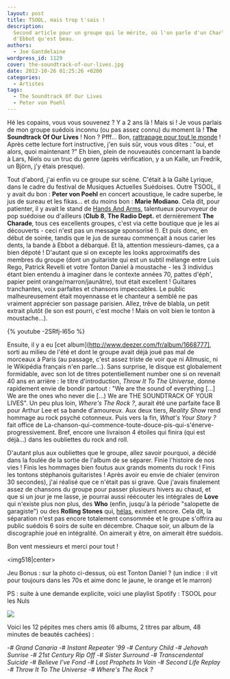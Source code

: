 ```yaml
---
layout: post
title: TSOOL, mais trop t'sais !
description:
  Second article pour un groupe qui le mérite, où l'on parle d'un Charlot et
  d'Ebbot qu'est beau.
authors:
  - Joe Gantdelaine
wordpress_id: 1129
cover: the-soundtrack-of-our-lives.jpg
date: 2012-10-26 01:25:26 +0200
categories:
  - Artistes
tags:
  - The Soundtrack Of Our Lives
  - Peter von Poehl
---
```


Hé les copains, vous vous souvenez ? Y a 2 ans là ! Mais si ! Je vous parlais de
mon groupe suédois inconnu (ou pas assez connu) du moment là ! **The Soundtrack
Of Our Lives** ! Non ? Pfff… Bon,
[rattrapage pour tout le monde](http://www.deadrooster.org/TSOOL-Nan-toi-tu-soules)
! Après cette lecture fort instructive, j'en suis sûr, vous vous dites : "oui,
et alors, quoi maintenant ?" Eh bien, plein de nouveautés concernant la bande à
Lars, Niels ou un truc du genre (après vérification, y a un Kalle, un Fredrik,
un Björn, j'y étais presque).

Tout d'abord, j'ai enfin vu ce groupe sur scène. C'était à la Gaîté Lyrique,
dans le cadre du festival de Musiques Actuelles Suédoises. Outre TSOOL, il y
avait du bon : **Peter von Poehl** en concert acoustique, le cadre superbe, le
jus de sureau et les fikas… et du moins bon : **Marie Modiano**. Cela dit, pour
patienter, il y avait le stand de
[Hands And Arms](http://www.handsandarms.com/), talentueux pourvoyeur de pop
suédoise ou d'ailleurs (**Club 8**, **The Radio Dept.** et dernièrement **The
Charade**, tous ces excellents groupes, c'est via cette boutique que je les ai
découverts - ceci n'est pas un message sponsorisé !). Et puis donc, en début de
soirée, tandis que le jus de sureau commençait à nous carier les dents, la bande
à Ebbot a débarqué. Et là, attention messieurs-dames, ça a bien dépoté !
D'autant que si on excepte les looks approximatifs des membres du groupe (dont
un guitariste qui est un subtil mélange entre Luis Rego, Patrick Revelli et
votre Tonton Daniel à moustache - les 3 individus étant bien entendu à imaginer
dans le contexte années 70, pattes d'éph', papier peint orange/marron/jaunâtre),
tout était excellent ! Guitares tranchantes, voix parfaites et chansons
impeccables. Le public malheureusement était moyennasse et le chanteur a semblé
ne pas vraiment apprécier son passage parisien. Allez, trêve de blabla, un petit
extrait plutôt (le son est pourri, c'est moche ! Mais on voit bien le tonton à
moustache…).

{% youtube -2SRfj-l65o %}

Ensuite, il y a eu [cet album](http://www.deezer.com/fr/album/1668777], sorti au
milieu de l'été et dont le groupe avait déjà joué pas mal de morceaux à Paris
(au passage, c'est assez triste de voir que ni Allmusic, ni le Wikipédia
français n'en parle…). Sans surprise, le disque est globalement formidable, avec
son lot de titres potentiellement number one si on revenait 40 ans en arrière :
le titre d'introduction, _Throw It To The Universe_, donne rapidement envie de
bondir partout : "We are the sound of everything […] We are the ones who never
die […) We are THE SOUNDTRACK OF YOUR LIVES". Un peu plus loin, _Where's The
Rock ?_, aurait été une parfaite face B pour Arthur Lee et sa bande d'amoureux.
Aux deux tiers, _Reality Show_ rend hommage au rock psyché cotonneux. Puis vers
la fin, _What's Your Story ?_ fait office de
La-chanson-qui-commence-toute-douce-pis-qui-s'énerve-progressivement. Bref,
encore une livraison 4 étoiles qui finira (qui est déjà…) dans les oubliettes du
rock and roll.

D'autant plus aux oubliettes que le groupe, allez savoir pourquoi, a décidé dans
la foulée de la sortie de l'album de se séparer. Finie l'histoire de nos vies !
Finis les hommages bien foutus aux grands moments du rock ! Finis les tontons
stéphanois guitaristes ! Après avoir eu envie de chialer (environ 30 secondes),
j'ai réalisé que ce n'était pas si grave. Que j'avais finalement assez de
chansons du groupe pour passer plusieurs hivers au chaud, et que si un jour je
me lasse, je pourrai aussi réécouter les intégrales de **Love** qui n'existe
plus non plus, des **Who** (enfin, jusqu'à la période "salopette de garagiste")
ou des **Rolling Stones** qui,
[hélas](http://www.deadrooster.org/The-Rolling-Stones-Doom-And-Gloom), existent
encore. Cela dit, la séparation n'est pas encore totalement consommée et le
groupe s'offrira au public suédois 6 soirs de suite en décembre. Chaque soir, un
album de la discographie joué en intégralité. On aimerait y être, on aimerait
être suédois.

Bon vent messieurs et merci pour tout !

<img518|center>

Jeu Bonus : sur la photo ci-dessus, où est Tonton Daniel ? (un indice : il vit
pour toujours dans les 70s et aime donc le jaune, le orange et le marron)

PS : suite à une demande explicite, voici une playlist Spotify : TSOOL pour les
Nuls

[<img src="/squelettes/images/spotify-button.png" />](http://open.spotify.com/user/guiguilele/playlist/5LsxyQ5T9nuSeLFHvh55Op)

Voici les 12 pépites mes chers amis (6 albums, 2 titres par album, 48 minutes de
beautés cachées) :

-# _Grand Canaria_ -# _Instant Repeater '99_ -# _Century Child_ -# _Jehovah
Sunrise_ -# _21st Century Rip Off_ -# _Sister Surround_ -# _Transcendental
Suicide_ -# _Believe I've Fond_ -# _Lost Prophets In Vain_ -# _Second Life
Replay_ -# _Throw It To The Universe_ -# _Where's The Rock ?_
